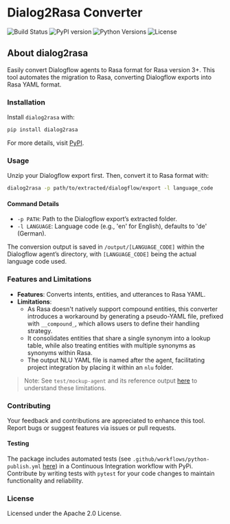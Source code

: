# Dialog2Rasa Converter

![Build Status](https://github.com/murilobellatini/dialog2rasa/actions/workflows/python-publish.yml/badge.svg)
![PyPI version](https://badge.fury.io/py/dialog2rasa.svg)
![Python Versions](https://img.shields.io/pypi/pyversions/dialog2rasa.svg)
![License](https://img.shields.io/pypi/l/dialog2rasa.svg)

## About dialog2rasa

Easily convert Dialogflow agents to Rasa format for Rasa version 3+. This tool automates the migration to Rasa, converting Dialogflow exports into Rasa YAML format.

### Installation

Install `dialog2rasa` with:

```bash
pip install dialog2rasa
```

For more details, visit [PyPI](https://pypi.org/project/dialog2rasa/).

### Usage

Unzip your Dialogflow export first. Then, convert it to Rasa format with:

```sh
dialog2rasa -p path/to/extracted/dialogflow/export -l language_code
```

#### Command Details

- `-p PATH`: Path to the Dialogflow export’s extracted folder.
- `-l LANGUAGE`: Language code (e.g., 'en' for English), defaults to 'de' (German).

The conversion output is saved in `/output/[LANGUAGE_CODE]` within the Dialogflow agent’s directory, with `[LANGUAGE_CODE]` being the actual language code used.

### Features and Limitations

- **Features**: Converts intents, entities, and utterances to Rasa YAML.
- **Limitations**:
  - As Rasa doesn't natively support compound entities, this converter introduces a workaround by generating a pseudo-YAML file, prefixed with `__compound_`, which allows users to define their handling strategy.
  - It consolidates entities that share a single synonym into a lookup table, while also treating entities with multiple synonyms as synonyms within Rasa.
  - The output NLU YAML file is named after the agent, facilitating project integration by placing it within an `nlu` folder.

> Note: See `test/mockup-agent` and its reference output [here](./tests/mockup-agent) to understand these limitations.

### Contributing

Your feedback and contributions are appreciated to enhance this tool. Report bugs or suggest features via issues or pull requests.

#### Testing

The package includes automated tests (see `.github/workflows/python-publish.yml` [here](.github/workflows/python-publish.yml)) in a Continuous Integration workflow with PyPi. Contribute by writing tests with `pytest` for your code changes to maintain functionality and reliability.

### License

Licensed under the Apache 2.0 License.
